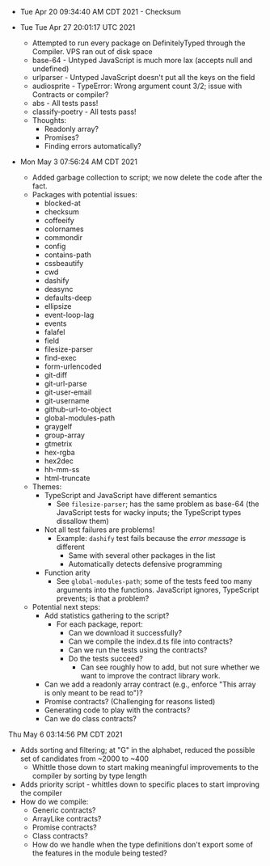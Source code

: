 - Tue Apr 20 09:34:40 AM CDT 2021 - Checksum

- Tue Tue Apr 27 20:01:17 UTC 2021
  - Attempted to run every package on DefinitelyTyped through the Compiler. VPS ran out of disk space
  - base-64 - Untyped JavaScript is much more lax (accepts null and undefined)
  - urlparser - Untyped JavaScript doesn't put all the keys on the field
  - audiosprite - TypeError: Wrong argument count 3/2; issue with Contracts or compiler?
  - abs - All tests pass!
  - classify-poetry - All tests pass!
  - Thoughts:
    - Readonly array?
    - Promises?
    - Finding errors automatically?
- Mon May 3 07:56:24 AM CDT 2021
  - Added garbage collection to script; we now delete the code after the fact.
  - Packages with potential issues:
    - blocked-at
    - checksum
    - coffeeify
    - colornames
    - commondir
    - config
    - contains-path
    - cssbeautify
    - cwd
    - dashify
    - deasync
    - defaults-deep
    - ellipsize
    - event-loop-lag
    - events
    - falafel
    - field
    - filesize-parser
    - find-exec
    - form-urlencoded
    - git-diff
    - git-url-parse
    - git-user-email
    - git-username
    - github-url-to-object
    - global-modules-path
    - graygelf
    - group-array
    - gtmetrix
    - hex-rgba
    - hex2dec
    - hh-mm-ss
    - html-truncate
  - Themes:
    - TypeScript and JavaScript have different semantics
      - See `filesize-parser`; has the same problem as base-64 (the JavaScript tests for wacky inputs; the TypeScript types dissallow them)
    - Not all test failures are problems!
      - Example: `dashify` test fails because the _error message_ is different
        - Same with several other packages in the list
        - Automatically detects defensive programming
    - Function arity
      - See `global-modules-path`; some of the tests feed too many arguments into the functions. JavaScript ignores, TypeScript prevents; is that a problem?
  - Potential next steps:
    - Add statistics gathering to the script?
      - For each package, report:
        - Can we download it successfully?
        - Can we compile the index.d.ts file into contracts?
        - Can we run the tests using the contracts?
        - Do the tests succeed?
          - Can see roughly how to add, but not sure whether we want to improve the contract library work.
    - Can we add a readonly array contract (e.g., enforce "This array is only meant to be read to")?
    - Promise contracts? (Challenging for reasons listed)
    - Generating code to play with the contracts?
    - Can we do class contracts?

Thu May 6 03:14:56 PM CDT 2021

- Adds sorting and filtering; at "G" in the alphabet, reduced the possible set of candidates from ~2000 to ~400
  - Whittle those down to start making meaningful improvements to the compiler by sorting by type length
- Adds priority script - whittles down to specific places to start improving the compiler
- How do we compile:
  - Generic contracts?
  - ArrayLike contracts?
  - Promise contracts?
  - Class contracts?
  - How do we handle when the type definitions don't export some of the features in the module being tested?
